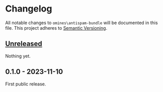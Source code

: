 # Changelog
All notable changes to `omines\antispam-bundle` will be documented in this file.
This project adheres to [Semantic Versioning](http://semver.org/).

## [Unreleased]
Nothing yet.

## 0.1.0 - 2023-11-10
First public release.

[Unreleased]: https://github.com/omines/datatables-bundle/compare/0.1.0...master